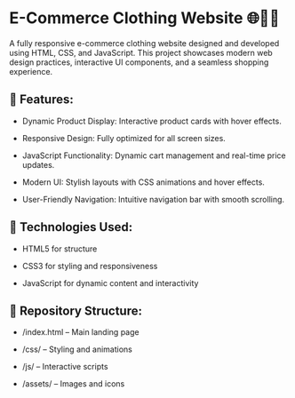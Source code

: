 # E-Commerce Clothing Website 🌐👗👕
A fully responsive e-commerce clothing website designed and developed using HTML, CSS, and JavaScript. This project showcases modern web design practices, interactive UI components, and a seamless shopping experience.

## 🚀 Features:

* Dynamic Product Display: Interactive product cards with hover effects.

* Responsive Design: Fully optimized for all screen sizes.

* JavaScript Functionality: Dynamic cart management and real-time price updates.

* Modern UI: Stylish layouts with CSS animations and hover effects.

* User-Friendly Navigation: Intuitive navigation bar with smooth scrolling.

## 🎯 Technologies Used:

* HTML5 for structure

* CSS3 for styling and responsiveness

* JavaScript for dynamic content and interactivity

## 📂 Repository Structure:

* /index.html – Main landing page

* /css/ – Styling and animations

* /js/ – Interactive scripts

* /assets/ – Images and icons

